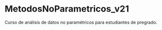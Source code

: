 # MetodosNoParametricos_v21
Curso de análisis de datos no paramétricos para estudiantes de pregrado.
